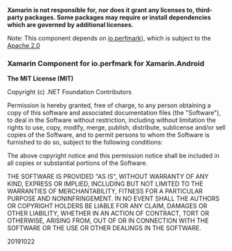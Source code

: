 **Xamarin is not responsible for, nor does it grant any licenses to, third-party packages. 
Some packages may require or install dependencies which are governed by additional 
licenses.**

Note: This component depends on [io.perfmark](https://github.com/perfmark/perfmark)), 
which is subject to the [Apache 2.0](https://github.com/perfmark/perfmark/blob/master/LICENSE)

### Xamarin Component for io.perfmark for Xamarin.Android

**The MIT License (MIT)**

Copyright (c) .NET Foundation Contributors

Permission is hereby granted, free of charge, to any person obtaining a copy of this software 
and associated documentation files (the "Software"), to deal in the Software without restriction, 
including without limitation the rights to use, copy, modify, merge, publish, distribute, sublicense and/or sell copies of the Software, and to permit persons to whom the Software is furnished to do so,
 subject to the following conditions:

The above copyright notice and this permission notice shall be included in all copies or substantial 
portions of the Software.

THE SOFTWARE IS PROVIDED "AS IS", WITHOUT WARRANTY OF ANY KIND, EXPRESS OR IMPLIED, INCLUDING BUT 
NOT LIMITED TO THE WARRANTIES OF MERCHANTABILITY, FITNESS FOR A PARTICULAR PURPOSE AND 
NONINFRINGEMENT. IN NO EVENT SHALL THE AUTHORS OR COPYRIGHT HOLDERS BE LIABLE FOR ANY CLAIM, DAMAGES 
OR OTHER LIABILITY, WHETHER IN AN ACTION OF CONTRACT, TORT OR OTHERWISE, ARISING FROM, OUT OF OR IN 
CONNECTION WITH THE SOFTWARE OR THE USE OR OTHER DEALINGS IN THE SOFTWARE.

20191022

